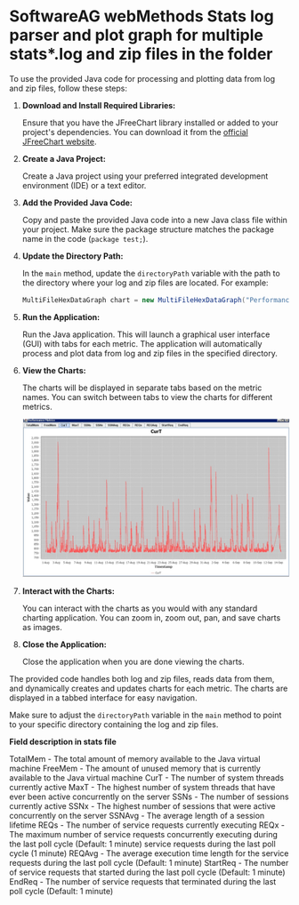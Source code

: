 # SoftwareAG webMethods Stats log parser and plot graph for multiple stats*.log and zip files in the folder


To use the provided Java code for processing and plotting data from log and zip files, follow these steps:

1. **Download and Install Required Libraries:**

   Ensure that you have the JFreeChart library installed or added to your project's dependencies. You can download it from the [official JFreeChart website](http://www.jfree.org/jfreechart/).

2. **Create a Java Project:**

   Create a Java project using your preferred integrated development environment (IDE) or a text editor.

3. **Add the Provided Java Code:**

   Copy and paste the provided Java code into a new Java class file within your project. Make sure the package structure matches the package name in the code (`package test;`).

4. **Update the Directory Path:**

   In the `main` method, update the `directoryPath` variable with the path to the directory where your log and zip files are located. For example:

   ```java
   MultiFileHexDataGraph chart = new MultiFileHexDataGraph("Performance Metrics", "C:\\path\\to\\your\\files\\");
   ```

5. **Run the Application:**

   Run the Java application. This will launch a graphical user interface (GUI) with tabs for each metric. The application will automatically process and plot data from log and zip files in the specified directory.

6. **View the Charts:**

   The charts will be displayed in separate tabs based on the metric names. You can switch between tabs to view the charts for different metrics.

   ![Charts](chart.jpg)

8. **Interact with the Charts:**

   You can interact with the charts as you would with any standard charting application. You can zoom in, zoom out, pan, and save charts as images.

9. **Close the Application:**

   Close the application when you are done viewing the charts.

The provided code handles both log and zip files, reads data from them, and dynamically creates and updates charts for each metric. The charts are displayed in a tabbed interface for easy navigation.

Make sure to adjust the `directoryPath` variable in the `main` method to point to your specific directory containing the log and zip files.

**Field description in stats file**

TotalMem - The total amount of memory available to the Java virtual machine
FreeMem - The amount of unused memory that is currently available to the Java virtual machine
CurT - The number of system threads currently active
MaxT - The highest number of system threads that have ever been active concurrently on the server
SSNs - The number of sessions currently active
SSNx - The highest number of sessions that were active concurrently on the server
SSNAvg - The average length of a session lifetime
REQs - The number of service requests currently executing
REQx - The maximum number of service requests concurrently executing during the last poll cycle (Default: 1 minute) service requests during the last poll cycle (1 minute)
REQAvg - The average execution time length for the service requests during the last poll cycle (Default: 1 minute)
StartReq - The number of service requests that started during the last poll cycle (Default: 1 minute)
EndReq - The number of service requests that terminated during the last poll cycle (Default: 1 minute) 
